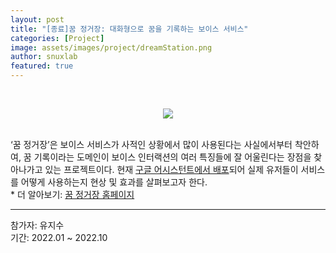 ```yaml
---
layout: post
title: "[종료]꿈 정거장: 대화형으로 꿈을 기록하는 보이스 서비스"
categories: [Project]
image: assets/images/project/dreamStation.png
author: snuxlab
featured: true
---
```


<p>
<br>
<p align="center"><img src="{{site.baseurl}}/assets/images/project/dreamStation.png"></p>
<br>
‘꿈 정거장’은 보이스 서비스가 사적인 상황에서 많이 사용된다는 사실에서부터 착안하여, 꿈 기록이라는 도메인이 보이스 인터랙션의 여러 특징들에 잘 어울린다는 장점을 찾아나가고 있는 프로젝트이다. 현재 <a href="https://assistant.google.com/services/a/uid/000000e67e29d6a7?hl=ko_kr" target="_blank" style="text-decoration: underline">구글 어시스턴트에서 배포</a>되어 실제 유저들이 서비스를 어떻게 사용하는지 현상 및 효과를 살펴보고자 한다. <br>
* 더 알아보기: <a href="https://sites.google.com/view/snuxlabdreamstation/home" target="_blank" style="text-decoration: underline">꿈 정거장 홈페이지</a>
<br>
</p>

<hr>
참가자: 유지수 <br>
기간: 2022.01 ~ 2022.10<br>

